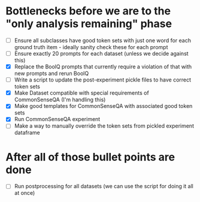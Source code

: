 # Bottlenecks before we are to the "only analysis remaining" phase
- [ ] Ensure all subclasses have good token sets with just one word for each ground truth item - ideally sanity check these for each prompt
- [ ] Ensure exactly 20 prompts for each dataset (unless we decide against this)
- [x] Replace the BoolQ prompts that currently require a violation of that with new prompts and rerun BoolQ
- [ ] Write a script to update the post-experiment pickle files to have correct token sets
- [x] Make Dataset compatible with special requirements of CommonSenseQA (I'm handling this)
- [x] Make good templates for CommonSenseQA with associated good token sets
- [x] Run CommonSenseQA experiment
- [ ] Make a way to manually override the token sets from pickled experiment dataframe

# After all of those bullet points are done
- [ ] Run postprocessing for all datasets (we can use the script for doing it all at once)

